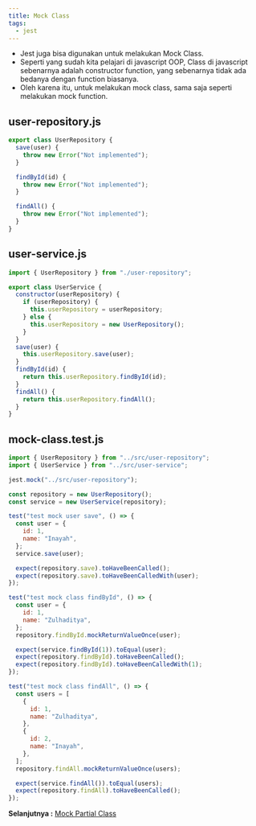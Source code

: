 ```yaml
---
title: Mock Class
tags:
  - jest
---
```


- Jest juga bisa digunakan untuk melakukan Mock Class.
- Seperti yang sudah kita pelajari di javascript OOP, Class di javascript sebenarnya adalah constructor function, yang sebenarnya tidak ada bedanya dengan function biasanya.
- Oleh karena itu, untuk melakukan mock class, sama saja seperti melakukan mock function.

## user-repository.js

```js
export class UserRepository {
  save(user) {
    throw new Error("Not implemented");
  }

  findById(id) {
    throw new Error("Not implemented");
  }

  findAll() {
    throw new Error("Not implemented");
  }
}
```

## user-service.js

```js
import { UserRepository } from "./user-repository";

export class UserService {
  constructor(userRepository) {
    if (userRepository) {
      this.userRepository = userRepository;
    } else {
      this.userRepository = new UserRepository();
    }
  }
  save(user) {
    this.userRepository.save(user);
  }
  findById(id) {
    return this.userRepository.findById(id);
  }
  findAll() {
    return this.userRepository.findAll();
  }
}
```

## mock-class.test.js

```js
import { UserRepository } from "../src/user-repository";
import { UserService } from "../src/user-service";

jest.mock("../src/user-repository");

const repository = new UserRepository();
const service = new UserService(repository);

test("test mock user save", () => {
  const user = {
    id: 1,
    name: "Inayah",
  };
  service.save(user);

  expect(repository.save).toHaveBeenCalled();
  expect(repository.save).toHaveBeenCalledWith(user);
});

test("test mock class findById", () => {
  const user = {
    id: 1,
    name: "Zulhaditya",
  };
  repository.findById.mockReturnValueOnce(user);

  expect(service.findById(1)).toEqual(user);
  expect(repository.findById).toHaveBeenCalled();
  expect(repository.findById).toHaveBeenCalledWith(1);
});

test("test mock class findAll", () => {
  const users = [
    {
      id: 1,
      name: "Zulhaditya",
    },
    {
      id: 2,
      name: "Inayah",
    },
  ];
  repository.findAll.mockReturnValueOnce(users);

  expect(service.findAll()).toEqual(users);
  expect(repository.findAll).toHaveBeenCalled();
});
```

**Selanjutnya :** [Mock Partial Class](mockpartialclass.md)
